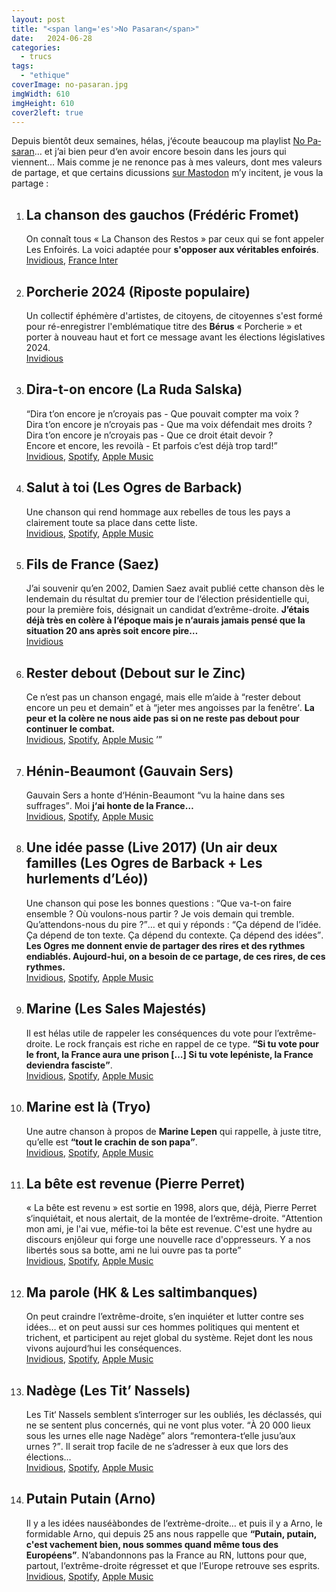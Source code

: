 ```yaml
---
layout: post
title: "<span lang='es'>No Pasaran</span>"
date:   2024-06-28
categories: 
  - trucs
tags: 
  - "ethique"
coverImage: no-pasaran.jpg
imgWidth: 610
imgHeight: 610
cover2left: true
---
```


<p>Depuis bientôt deux semaines, hélas, j‘écoute beaucoup ma playlist <a href="https://music.apple.com/fr/playlist/no-pasaran/pl.u-d2AVLFjEoKX" lang="es">No Pasaran</a>… et j’ai bien peur d‘en avoir encore besoin dans les jours qui viennent… Mais comme je ne renonce pas à mes valeurs, dont mes valeurs de partage, et que certains dicussions <a href="https://mamot.fr/@zemoko">sur Mastodon</a> m’y incitent, je vous la partage&nbsp;:</p>
 
<ol>
    <li>
        <h2><strong>La chanson des gauchos</strong> (Frédéric Fromet)</h2>
        <p>
            On connaît tous «&nbsp;La Chanson des Restos&nbsp;» par ceux qui se font appeler Les Enfoirés. La voici adaptée pour <strong>s'opposer aux véritables enfoirés</strong>.
            <br />
            <a href="https://invidious.fdn.fr/watch?v=2Tf7oEmJiY4" aria-label="Regarder La chanson des gauchos sur Invidious">Invidious</a>,
            <a href="https://www.radiofrance.fr/franceinter/podcasts/la-chanson-de-frederic-fromet" aria-label="Écouter La chanson des gauchos sur France Inter">France Inter</a>
        </p>
    </li>
    <li>
        <h2><strong>Porcherie 2024</strong> (Riposte populaire)</h2>
        <p>
            Un collectif éphémère d'artistes, de citoyens, de citoyennes s'est formé pour ré-enregistrer l'emblématique titre des <strong>Bérus</strong> «&nbsp;Porcherie&nbsp;» et porter à nouveau haut et fort ce message avant les élections législatives 2024.
            <br />
            <a href="https://invidious.fdn.fr/watch?v=nRhLCT5nV1Q" aria-label="Regarder Porcherie 2024 sur Invidious">Invidious</a>
        </p>
    </li>
    <li>
        <h2><strong>Dira-t-on encore</strong> (La Ruda Salska)</h2>
        <p>
            <q>Dira t’on encore je n’croyais pas - Que pouvait compter ma voix ?<br />
                Dira t’on encore je n’croyais pas - Que ma voix défendait mes droits ?<br />
                Dira t’on encore je n’croyais pas - Que ce droit était devoir ?<br />
                Encore et encore, les revoilà - Et parfois c’est déjà trop tard!</q>
            <br />
            <a href="https://invidious.fdn.fr/watch?v=lHg8iky4BPE" aria-label="Regarder Dira-t-on encore sur Invidious">Invidious</a>,
            <a href="https://open.spotify.com/intl-fr/track/0RTOOIFeGNylC9F9jQdAY8" aria-label="Écouter Dira-t-on encore sur Spotify">Spotify</a>,
            <a href="https://music.apple.com/fr/album/dira-t-on-encore/1465086661?i=1465086667" aria-label="Écouter Dira-t-on encore sur Apple Music">Apple Music</a>
        </p>
    </li>
    <li>
        <h2><strong>Salut à toi</strong> (Les Ogres de Barback)</h2>
        <p>
            Une chanson qui rend hommage aux rebelles de tous les pays a clairement toute sa place dans cette liste.
            <br />
            <a href="https://invidious.fdn.fr/watch?v=3iVn4X8XoCA" aria-label="Regarder Salut à toi sur Invidious">Invidious</a>,
            <a href="https://open.spotify.com/intl-fr/track/12DWLkzgmtYD4lbksaMZm7" aria-label="Écouter Salut à toi sur Spotify">Spotify</a>,
            <a href="https://music.apple.com/fr/album/salut-%C3%A0-toi/215845430?i=215847100" aria-label="Écouter Salut à toi sur Apple Music">Apple Music</a>
        </p>
    </li>
    <li>
        <h2><strong>Fils de France</strong> (Saez)</h2>
        <p>
            J’ai souvenir qu’en 2002, Damien Saez avait publié cette chanson dès le lendemain du résultat du premier tour de l‘élection présidentielle qui, pour la première fois, désignait un candidat d’extrême-droite. <strong>J’étais déjà très en colère à l‘époque mais je n‘aurais jamais pensé que la situation 20&nbsp;ans après soit encore pire…</strong>
            <br />
            <a href="https://invidious.fdn.fr/watch?v=GPj1ozBHKPM" aria-label="Regarder Fils de France sur Invidious">Invidious</a>
        </p>
    </li>
    <li>
        <h2><strong>Rester debout</strong> (Debout sur le Zinc)</h2>
        <p>
            Ce n‘est pas un chanson engagé, mais elle m’aide à <q>rester debout encore un peu et demain</q> et à <q>jeter mes angoisses par la fenêtre<q>. <strong>La peur et la colère ne nous aide pas si on ne reste pas debout pour continuer le combat.</strong>
            <br />
            <a href="https://invidious.fdn.fr/watch?v=kBDjGx0Tv8I" aria-label="Regarder Rester debout sur Invidious">Invidious</a>,
            <a href="https://open.spotify.com/intl-fr/track/4kSV2jb4HHJyP4lIYnQkd3" aria-label="Écouter Rester debout sur Spotify">Spotify</a>,
            <a href="https://music.apple.com/fr/album/rester-debout/1550325739?i=1550325748" aria-label="Écouter Rester debout sur Apple Music">Apple Music</a>
        </p>
    </li>
    <li>
        <h2><strong>Hénin-Beaumont</strong> (Gauvain Sers)</h2>
        <p>
            Gauvain Sers a honte d‘Hénin-Beaumont <q>vu la haine dans ses suffrages</q>. Moi <strong>j‘ai honte de la France…</strong>
            <br />
            <a href="https://invidious.fdn.fr/watch?v=wS9T4gdTCGc" aria-label="Regarder Hénin-Beaumont sur Invidious">Invidious</a>,
            <a href="https://open.spotify.com/intl-fr/track/1xFiAiQY6RIMgeaizyuQTE?si=d1078e6ba86140e9" aria-label="Écouter Hénin-Beaumont sur Spotify">Spotify</a>,
            <a href="https://music.apple.com/fr/album/h%C3%A9nin-beaumont/1660211739?i=1660212335" aria-label="Écouter Hénin-Beaumont sur Apple Music">Apple Music</a>
        </p>
    </li>
    <li>
        <h2><strong>Une idée passe (Live 2017)</strong> (Un air deux familles (Les Ogres de Barback + Les hurlements d’Léo))</h2>
        <p>
            Une chanson qui pose les bonnes questions&nbsp;: <q>Que va-t-on faire ensemble&nbsp;? Où voulons-nous partir&nbsp;? Je vois demain qui tremble. Qu’attendons-nous du pire&nbsp;?</q>… et qui y réponds&nbsp;: <q>Ça dépend de l’idée. Ça dépend de ton texte. Ça dépend du contexte. Ça dépend des idées</q>. <strong>Les Ogres me donnent envie de partager des rires et des rythmes endiablés. Aujourd-hui, on a besoin de ce partage, de ces rires, de ces rythmes.</strong>
            <br />
            <a href="https://invidious.fdn.fr/watch?v=HXIHXdj5lmA" aria-label="Regarder Une idée passe sur Invidious">Invidious</a>,
            <a href="https://open.spotify.com/intl-fr/track/0RRSb4hEo7GIjscOOYLhyH?si=96bd86c684cf4931" aria-label="Écouter Une idée passe sur Spotify">Spotify</a>,
            <a href="https://music.apple.com/fr/album/une-id%C3%A9e-passe-live-2017/1230132988?i=1230133000" aria-label="Écouter Une idée passe sur Apple Music">Apple Music</a>
        </p>
    </li>
    <li>
        <h2><strong>Marine</strong> (Les Sales Majestés)</h2>
        <p>
            Il est hélas utile de rappeler les conséquences du vote pour l’extrême-droite. Le rock français est riche en rappel de ce type. <strong><q>Si tu vote pour le front, la France aura une prison […] Si tu vote lepéniste, la France deviendra fasciste</q></strong>.
            <br />
            <a href="https://invidious.fdn.fr/watch?v=QPvZF0f4w5k" aria-label="Regarder Marine sur Invidious">Invidious</a>,
            <a href="https://open.spotify.com/intl-fr/track/3gI2QTGqRxtXtYTy9bzkNZ?si=9c1d2e4ee7ea4119" aria-label="Écouter Marine sur Spotify">Spotify</a>,
            <a href="https://music.apple.com/fr/album/marine/1012488819?i=1012488821" aria-label="Écouter Marine sur Apple Music">Apple Music</a>
        </p>
    </li>
    <li>
        <h2><strong>Marine est là</strong> (Tryo)</h2>
        <p>
            Une autre chanson à propos de <strong>Marine Lepen</strong> qui rappelle, à juste titre, qu’elle est <strong><q>tout le crachin de son papa</q></strong>.
            <br />
            <a href="https://invidious.fdn.fr/watch?v=5rgIsRH9j_I" aria-label="Regarder Marine est là sur Invidious">Invidious</a>,
            <a href="https://open.spotify.com/intl-fr/track/5ZJj1G3qCGon3P0W9bDQij?si=aa2a9036c54146cf" aria-label="Écouter Marine est là sur Spotify">Spotify</a>,
            <a href="https://music.apple.com/fr/album/marine-est-l%C3%A0/1541153606?i=1541153880" aria-label="Écouter Marine est là sur Apple Music">Apple Music</a>
        </p>
    </li>
    <li>
        <h2><strong>La bête est revenue</strong> (Pierre Perret)</h2>
        <p>
            «&nbsp;La bête est revenu&nbsp;» est sortie en 1998, alors que, déjà, Pierre Perret s‘inquiétait, et nous alertait, de la montée de l‘extrême-droite. <q>Attention mon ami, je l'ai vue, méfie-toi la bête est revenue. C'est une hydre au discours enjôleur qui forge une nouvelle race d'oppresseurs. Y a nos libertés sous sa botte, ami ne lui ouvre pas ta porte</q>
            <br />
            <a href="https://invidious.fdn.fr/watch?v=AGNGcKdMwfo" aria-label="Regarder La bête est revenue sur Invidious">Invidious</a>,
            <a href="https://open.spotify.com/intl-fr/track/5vtOKQ11uvgixhldTRzWNx?si=49ab81d89f2e4b0c" aria-label="Écouter La bête est revenue sur Spotify">Spotify</a>,
            <a href="https://music.apple.com/fr/album/la-b%C3%AAte-est-revenue/1708408399?i=1708408406" aria-label="Écouter La bête est revenue sur Apple Music">Apple Music</a>
        </p>
    </li>
    <li>
        <h2><strong>Ma parole</strong> (HK & Les saltimbanques)</h2>
        <p>
            On peut craindre l’extrême-droite, s’en inquiéter et lutter contre ses idées… et on peut aussi sur ces hommes politiques qui mentent et trichent, et participent au rejet global du système. Rejet dont les nous vivons aujourd‘hui les conséquences.
            <br />
            <a href="https://invidious.fdn.fr/watch?v=kh3muB5RUvA" aria-label="Regarder Ma parole sur Invidious">Invidious</a>,
            <a href="https://open.spotify.com/intl-fr/track/0VgR23bS63WWpvH2grOTY3?si=b63a138f75ec408f" aria-label="Écouter Ma parole sur Spotify">Spotify</a>,
            <a href="https://music.apple.com/fr/album/ma-parole/420918056?i=420918102" aria-label="Écouter Ma parole sur Apple Music">Apple Music</a>
        </p>
    </li>
    <li>
        <h2><strong>Nadège</strong> (Les Tit’ Nassels)</h2>
        <p>
            Les Tit‘ Nassels semblent s‘interroger sur les oubliés, les déclassés, qui ne se sentent plus concernés, qui ne vont plus voter. <q>À 20 000 lieux sous les urnes elle nage Nadège</q> alors <q>remontera-t‘elle jusu’aux urnes&nbsp;?</q>. Il serait trop facile de ne s’adresser à eux que lors des élections…
            <br />
            <a href="https://invidious.fdn.fr/watch?v=U-GbTTqINSI" aria-label="Regarder Nadège sur Invidious">Invidious</a>,
            <a href="https://open.spotify.com/intl-fr/track/75Mw5XODg2ijQTBPpaPeMm?si=a740d175bd2c4e03" aria-label="Écouter Nadège sur Spotify">Spotify</a>,
            <a href="https://music.apple.com/fr/album/nad%C3%A8ge/1488801361?i=1488801732" aria-label="Écouter Nadège sur Apple Music">Apple Music</a>
        </p>
    </li>
    <li>
        <h2><strong>Putain Putain</strong> (Arno)</h2>
        <p>
            Il y a les idées nauséàbondes de l‘extrème-droite… et puis il y a Arno, le formidable Arno, qui depuis 25 ans nous rappelle que <strong><q>Putain, putain, c'est vachement bien, nous sommes quand même tous des Européens</q></strong>. N’abandonnons pas la France au <abbr>RN</abbr>, luttons pour que, partout, l‘extrême-droite régresset et que l’Europe retrouve ses esprits.
            <br />
            <a href="https://invidious.fdn.fr/watch?v=THXzF60V-6U" aria-label="Regarder Putain Putain sur Invidious">Invidious</a>,
            <a href="https://open.spotify.com/intl-fr/track/4diYxMafw9pO4WKxuqyRTS?si=d270ee1ef5434122" aria-label="Écouter Putain Putain sur Spotify">Spotify</a>,
            <a href="https://music.apple.com/fr/album/putain-putain-en-concert/1231206838?i=1231207645" aria-label="Écouter Putain Putain sur Apple Music">Apple Music</a>
        </p>
    </li>
</ol>